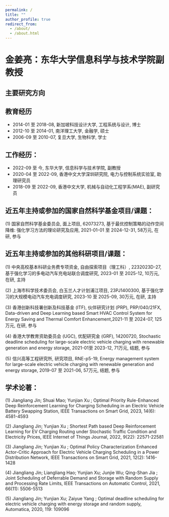 ```yaml
---
permalink: /
title: ""
author_profile: true
redirect_from: 
  - /about/
  - /about.html
---
```


# 金姜亮：东华大学信息科学与技术学院副教授


## 主要研究方向


## 教育经历

- 2014-01 至 2018-08, 新加坡科技设计大学, 工程系统与设计, 博士
- 2012-10 至 2014-01, 南洋理工大学, 金融学, 硕士
- 2006-09 至 2010-07, 复旦大学, 生物科学, 学士


## 工作经历：

- 2022-09 至 今, 东华大学, 信息科学与技术学院, 副教授
- 2020-04 至 2022-09, 香港中文大学深圳研究院, 电力与控制系统实验室, 助理研究员
- 2018-09 至 2022-09, 香港中文大学, 机械与自动化工程学系(MAE), 副研究员


## 近五年主持或参加的国家自然科学基金项目/课题：

(1) 国家自然科学基金委员会, 面上项目, 62073273, 基于最优控制策略的动作空间降维: 强化学习方法的理论研究及应用, 2021-01-01 至 2024-12-31, 58万元, 在研, 参与


## 近五年主持或参加的其他科研项目/课题：

(1) 中央高校基本科研业务费专项资金, 自由探索项目（理工科）, 2232023D-27, 基于强化学习的多电动汽车充电站联合调度研究, 2023-01 至 2025-12, 10万元, 在研, 主持

(2) 上海市科学技术委员会, 白玉兰人才计划浦江项目, 23PJ1400300, 基于强化学习的大规模电动汽车充电调度研究, 2023-10 至 2025-09, 30万元, 在研, 主持

(3) 香港创新科技署创新及科技基金 (ITF), 伙伴研究计划 (PRP), PRP/040/21FX, Data-driven and Deep Learning based Smart HVAC Control System for Energy Saving and Thermal Comfort Enhancement,2021-11 至 2024-07, 125万元, 在研, 参与

(4) 香港大学教育资助委员会 (UGC), 优配研究金 (GRF), 14200720, Stochastic deadline scheduling for large-scale electric vehicle charging with renewable generation and energy storage, 2021-01至 2023-12, 71万元, 结题, 参与

(5) 信兴高等工程研究所, 研究项目, RNE-p5-19, Energy management system for large-scale electric vehicle charging with renewable generation and energy storage, 2019-07 至 2021-06, 57万元, 结题, 参与


## 学术论著：

(1) Jiangliang Jin; Shuai Mao; Yunjian Xu ; Optimal Priority Rule-Enhanced Deep Reinforcement Learning for Charging Scheduling in an Electric Vehicle Battery Swapping Station, IEEE Transactions on Smart Grid, 2023, 14(6): 4581-4593

(2) Jiangliang Jin; Yunjian Xu ; Shortest Path based Deep Reinforcement Learning for EV Charging Routing under Stochastic Traffic Condition and Electricity Prices, IEEE Internet of Things Journal, 2022, 9(22): 22571-22581

(3) Jiangliang Jin; Yunjian Xu ; Optimal Policy Characterization Enhanced Actor-Critic Approach for Electric Vehicle Charging Scheduling in a Power Distribution Network, IEEE Transactions on Smart Grid, 2021, 12(2): 1416-1428

(4) Jiangliang Jin; Liangliang Hao; Yunjian Xu; Junjie Wu; Qing-Shan Jia ; Joint Scheduling of Deferrable Demand and Storage with Random Supply and Processing Rate Limits, IEEE Transactions on Automatic Control, 2021, 66(11): 5506-5513

(5) Jiangliang Jin; Yunjian Xu; Zaiyue Yang ; Optimal deadline scheduling for electric vehicle charging with energy storage and random supply, Automatica, 2020, 119: 109096